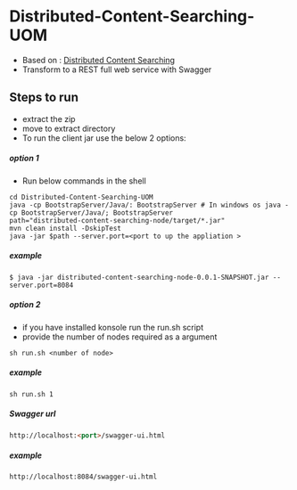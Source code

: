 # Distributed-Content-Searching-UOM

* Based on : [Distributed Content Searching](https://github.com/Sathiyakugan/Distributed-Content-Searching)
* Transform to a REST full web service with Swagger 


## Steps to run
* extract the zip 
* move to extract directory 
* To run the client jar use the below 2 options:

##### option 1
* Run below commands in the shell 
```shell script
cd Distributed-Content-Searching-UOM
java -cp BootstrapServer/Java/: BootstrapServer # In windows os java -cp BootstrapServer/Java/; BootstrapServer
path="distributed-content-searching-node/target/*.jar"
mvn clean install -DskipTest
java -jar $path --server.port=<port to up the appliation >
```
##### example
```shell script
$ java -jar distributed-content-searching-node-0.0.1-SNAPSHOT.jar --server.port=8084
```

##### option 2
* if you have installed konsole run the run.sh script
* provide the number of nodes required as a argument 
```shell script
sh run.sh <number of node>
``` 
##### example
```shell script
sh run.sh 1
```

##### Swagger url 
```html
http://localhost:<port>/swagger-ui.html
```
##### example
```shell script
http://localhost:8084/swagger-ui.html
```
